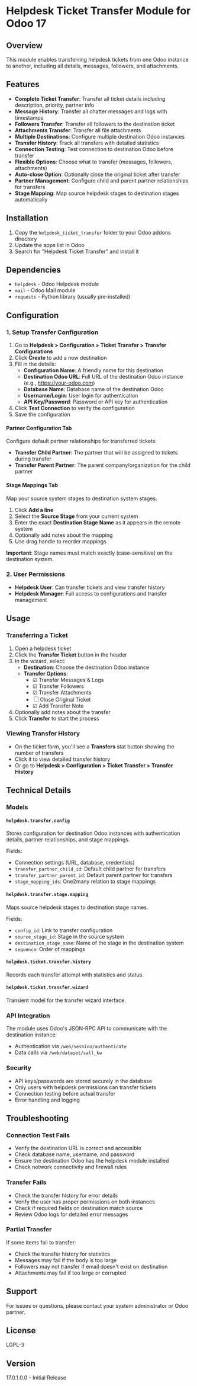 # Helpdesk Ticket Transfer Module for Odoo 17

## Overview
This module enables transferring helpdesk tickets from one Odoo instance to another, including all details, messages, followers, and attachments.

## Features
- **Complete Ticket Transfer**: Transfer all ticket details including description, priority, partner info
- **Message History**: Transfer all chatter messages and logs with timestamps
- **Followers Transfer**: Transfer all followers to the destination ticket
- **Attachments Transfer**: Transfer all file attachments
- **Multiple Destinations**: Configure multiple destination Odoo instances
- **Transfer History**: Track all transfers with detailed statistics
- **Connection Testing**: Test connection to destination Odoo before transfer
- **Flexible Options**: Choose what to transfer (messages, followers, attachments)
- **Auto-close Option**: Optionally close the original ticket after transfer
- **Partner Management**: Configure child and parent partner relationships for transfers
- **Stage Mapping**: Map source helpdesk stages to destination stages automatically

## Installation

1. Copy the `helpdesk_ticket_transfer` folder to your Odoo addons directory
2. Update the apps list in Odoo
3. Search for "Helpdesk Ticket Transfer" and install it

## Dependencies
- `helpdesk` - Odoo Helpdesk module
- `mail` - Odoo Mail module
- `requests` - Python library (usually pre-installed)

## Configuration

### 1. Setup Transfer Configuration
1. Go to **Helpdesk > Configuration > Ticket Transfer > Transfer Configurations**
2. Click **Create** to add a new destination
3. Fill in the details:
   - **Configuration Name**: A friendly name for this destination
   - **Destination Odoo URL**: Full URL of the destination Odoo instance (e.g., https://your-odoo.com)
   - **Database Name**: Database name of the destination Odoo
   - **Username/Login**: User login for authentication
   - **API Key/Password**: Password or API key for authentication
4. Click **Test Connection** to verify the configuration
5. Save the configuration

#### Partner Configuration Tab
Configure default partner relationships for transferred tickets:
- **Transfer Child Partner**: The partner that will be assigned to tickets during transfer
- **Transfer Parent Partner**: The parent company/organization for the child partner

#### Stage Mappings Tab
Map your source system stages to destination system stages:
1. Click **Add a line**
2. Select the **Source Stage** from your current system
3. Enter the exact **Destination Stage Name** as it appears in the remote system
4. Optionally add notes about the mapping
5. Use drag handle to reorder mappings

**Important**: Stage names must match exactly (case-sensitive) on the destination system.

### 2. User Permissions
- **Helpdesk User**: Can transfer tickets and view transfer history
- **Helpdesk Manager**: Full access to configurations and transfer management

## Usage

### Transferring a Ticket

1. Open a helpdesk ticket
2. Click the **Transfer Ticket** button in the header
3. In the wizard, select:
   - **Destination**: Choose the destination Odoo instance
   - **Transfer Options**:
     - ☑ Transfer Messages & Logs
     - ☑ Transfer Followers
     - ☑ Transfer Attachments
     - ☐ Close Original Ticket
     - ☑ Add Transfer Note
4. Optionally add notes about the transfer
5. Click **Transfer** to start the process

### Viewing Transfer History

- On the ticket form, you'll see a **Transfers** stat button showing the number of transfers
- Click it to view detailed transfer history
- Or go to **Helpdesk > Configuration > Ticket Transfer > Transfer History**

## Technical Details

### Models

#### `helpdesk.transfer.config`
Stores configuration for destination Odoo instances with authentication details, partner relationships, and stage mappings.

Fields:
- Connection settings (URL, database, credentials)
- `transfer_partner_child_id`: Default child partner for transfers
- `transfer_partner_parent_id`: Default parent partner for transfers
- `stage_mapping_ids`: One2many relation to stage mappings

#### `helpdesk.transfer.stage.mapping`
Maps source helpdesk stages to destination stage names.

Fields:
- `config_id`: Link to transfer configuration
- `source_stage_id`: Stage in the source system
- `destination_stage_name`: Name of the stage in the destination system
- `sequence`: Order of mappings

#### `helpdesk.ticket.transfer.history`
Records each transfer attempt with statistics and status.

#### `helpdesk.ticket.transfer.wizard`
Transient model for the transfer wizard interface.

### API Integration
The module uses Odoo's JSON-RPC API to communicate with the destination instance:
- Authentication via `/web/session/authenticate`
- Data calls via `/web/dataset/call_kw`

### Security
- API keys/passwords are stored securely in the database
- Only users with helpdesk permissions can transfer tickets
- Connection testing before actual transfer
- Error handling and logging

## Troubleshooting

### Connection Test Fails
- Verify the destination URL is correct and accessible
- Check database name, username, and password
- Ensure the destination Odoo has the helpdesk module installed
- Check network connectivity and firewall rules

### Transfer Fails
- Check the transfer history for error details
- Verify the user has proper permissions on both instances
- Check if required fields on destination match source
- Review Odoo logs for detailed error messages

### Partial Transfer
If some items fail to transfer:
- Check the transfer history for statistics
- Messages may fail if the body is too large
- Followers may not transfer if email doesn't exist on destination
- Attachments may fail if too large or corrupted

## Support
For issues or questions, please contact your system administrator or Odoo partner.

## License
LGPL-3

## Version
17.0.1.0.0 - Initial Release
